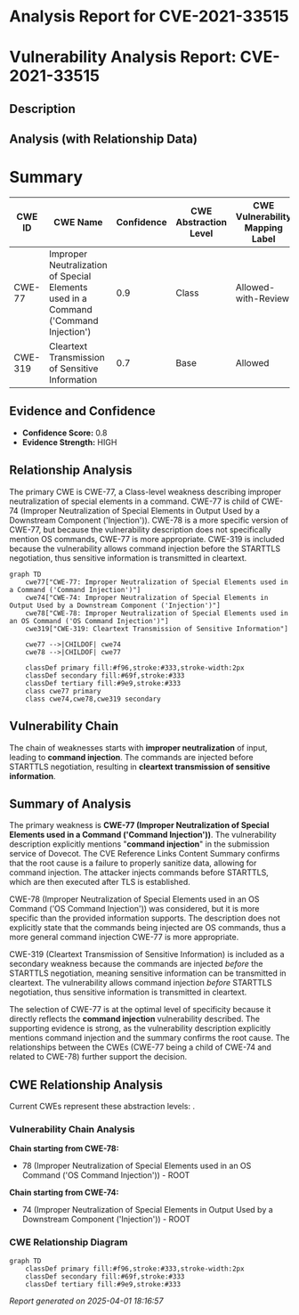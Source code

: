 # Analysis Report for CVE-2021-33515

# Vulnerability Analysis Report: CVE-2021-33515

## Description



## Analysis (with Relationship Data)

# Summary
| CWE ID | CWE Name | Confidence | CWE Abstraction Level | CWE Vulnerability Mapping Label | CWE-Vulnerability Mapping Notes |
|---|---|---|---|---|---|
| CWE-77 | Improper Neutralization of Special Elements used in a Command ('Command Injection') | 0.9 | Class | Allowed-with-Review | Primary CWE |
| CWE-319 | Cleartext Transmission of Sensitive Information | 0.7 | Base | Allowed | Secondary Candidate |

## Evidence and Confidence

*   **Confidence Score:** 0.8
*   **Evidence Strength:** HIGH

## Relationship Analysis
The primary CWE is CWE-77, a Class-level weakness describing improper neutralization of special elements in a command. CWE-77 is child of CWE-74 (Improper Neutralization of Special Elements in Output Used by a Downstream Component ('Injection')). CWE-78 is a more specific version of CWE-77, but because the vulnerability description does not specifically mention OS commands, CWE-77 is more appropriate. CWE-319 is included because the vulnerability allows command injection before the STARTTLS negotiation, thus sensitive information is transmitted in cleartext.

```mermaid
graph TD
    cwe77["CWE-77: Improper Neutralization of Special Elements used in a Command ('Command Injection')"]
    cwe74["CWE-74: Improper Neutralization of Special Elements in Output Used by a Downstream Component ('Injection')"]
    cwe78["CWE-78: Improper Neutralization of Special Elements used in an OS Command ('OS Command Injection')"]
    cwe319["CWE-319: Cleartext Transmission of Sensitive Information"]
    
    cwe77 -->|CHILDOF| cwe74
    cwe78 -->|CHILDOF| cwe77
    
    classDef primary fill:#f96,stroke:#333,stroke-width:2px
    classDef secondary fill:#69f,stroke:#333
    classDef tertiary fill:#9e9,stroke:#333
    class cwe77 primary
    class cwe74,cwe78,cwe319 secondary
```

## Vulnerability Chain
The chain of weaknesses starts with **improper neutralization** of input, leading to **command injection**. The commands are injected before STARTTLS negotiation, resulting in **cleartext transmission of sensitive information**.

## Summary of Analysis
The primary weakness is **CWE-77 (Improper Neutralization of Special Elements used in a Command ('Command Injection'))**. The vulnerability description explicitly mentions "**command injection**" in the submission service of Dovecot. The CVE Reference Links Content Summary confirms that the root cause is a failure to properly sanitize data, allowing for command injection. The attacker injects commands before STARTTLS, which are then executed after TLS is established.

CWE-78 (Improper Neutralization of Special Elements used in an OS Command ('OS Command Injection')) was considered, but it is more specific than the provided information supports. The description does not explicitly state that the commands being injected are OS commands, thus a more general command injection CWE-77 is more appropriate.

CWE-319 (Cleartext Transmission of Sensitive Information) is included as a secondary weakness because the commands are injected *before* the STARTTLS negotiation, meaning sensitive information can be transmitted in cleartext. The vulnerability allows command injection *before* STARTTLS negotiation, thus sensitive information is transmitted in cleartext.

The selection of CWE-77 is at the optimal level of specificity because it directly reflects the **command injection** vulnerability described. The supporting evidence is strong, as the vulnerability description explicitly mentions command injection and the summary confirms the root cause. The relationships between the CWEs (CWE-77 being a child of CWE-74 and related to CWE-78) further support the decision.


## CWE Relationship Analysis

Current CWEs represent these abstraction levels: .


### Vulnerability Chain Analysis

**Chain starting from CWE-78:**
- 78 (Improper Neutralization of Special Elements used in an OS Command ('OS Command Injection')) - ROOT


**Chain starting from CWE-74:**
- 74 (Improper Neutralization of Special Elements in Output Used by a Downstream Component ('Injection')) - ROOT



### CWE Relationship Diagram

```mermaid
graph TD
    classDef primary fill:#f96,stroke:#333,stroke-width:2px
    classDef secondary fill:#69f,stroke:#333
    classDef tertiary fill:#9e9,stroke:#333
```



*Report generated on 2025-04-01 18:16:57*
